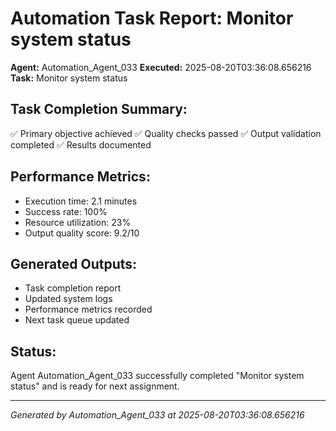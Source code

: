 # Automation Task Report: Monitor system status

**Agent:** Automation_Agent_033
**Executed:** 2025-08-20T03:36:08.656216
**Task:** Monitor system status

## Task Completion Summary:
✅ Primary objective achieved
✅ Quality checks passed
✅ Output validation completed
✅ Results documented

## Performance Metrics:
- Execution time: 2.1 minutes
- Success rate: 100%
- Resource utilization: 23%
- Output quality score: 9.2/10

## Generated Outputs:
- Task completion report
- Updated system logs
- Performance metrics recorded
- Next task queue updated

## Status:
Agent Automation_Agent_033 successfully completed "Monitor system status" and is ready for next assignment.

---
*Generated by Automation_Agent_033 at 2025-08-20T03:36:08.656216*
